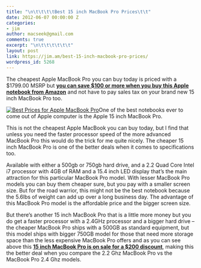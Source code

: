 ```yaml
---
title: "\n\t\t\t\tBest 15 inch MacBook Pro Prices\t\t"
date: 2012-06-07 00:00:00 Z
categories:
- jim
author: macseek@gmail.com
comments: true
excerpt: "\n\t\t\t\t\t\t"
layout: post
link: https://jim.am/best-15-inch-macbook-pro-prices/
wordpress_id: 5268
---
```


The cheapest Apple MacBook Pro you can buy today is priced with a $1799.00 MSRP but **[you can save $100 or more when you buy this Apple notebook from Amazon](http://www.amazon.com/gp/product/B005CWJ1DI/ref=as_li_ss_tl?ie=UTF8&tag=ramseeker-20&linkCode=as2&camp=1789&creative=390957&creativeASIN=B005CWJ1DI)** and not have to pay sales tax on your brand new 15 inch MacBook Pro too.




[![Best Prices for Apple MacBook Pro](http://www.jim.am/wp-content/uploads/2012/06/Screen-Shot-2012-06-07-at-7.13.04-AM.png)](http://www.amazon.com/gp/product/B005CWJ1DI/ref=as_li_ss_tl?ie=UTF8&tag=ramseeker-20&linkCode=as2&camp=1789&creative=390957&creativeASIN=B005CWJ1DI)One of the best notebooks ever to come out of Apple computer is the Apple 15 inch MacBook Pro.




This is not the cheapest Apple MacBook you can buy today, but I find that unless you need the faster processor speed of the more advanced MacBook Pro this would do the trick for me quite nicely. The cheaper 15 inch MacBook Pro is one of the better deals when it comes to specifications too.




Available with either a 500gb or 750gb hard drive, and a 2.2 Quad Core Intel i7 processor with 4GB of RAM and a 15.4 inch LED display that’s the main attraction for this particular MacBook Pro model. With lesser MacBook Pro models you can buy them cheaper sure, but you pay with a smaller screen size. But for the road warrior, this might not be the best notebook because the 5.6lbs of weight can add up over a long business day. The advantage of this MacBook Pro model is the affordable price and the bigger screen size.




But there’s another 15 inch MacBook Pro that is a little more money but you do get a faster processor with a 2.4GHz processor and a bigger hard drive – the cheaper MacBook Pro ships with a 500GB as standard equipment, but this model ships with bigger 750GB model for those that need more storage space than the less expensive MacBook Pro offers and as you can see above this **[15 inch MacBook Pro is on sale for a $200 discount](http://www.amazon.com/gp/product/B005CWJ3MM/ref=as_li_ss_tl?ie=UTF8&tag=ramseeker-20&linkCode=as2&camp=1789&creative=390957&creativeASIN=B005CWJ3MM)**, making this the better deal when you compare the 2.2 Ghz MacBook Pro vs the MacBook Pro 2.4 Ghz models.


		
